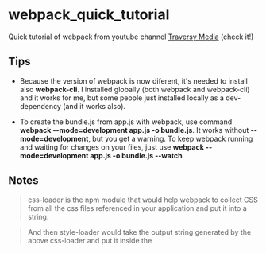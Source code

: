 # webpack_quick_tutorial

Quick tutorial of webpack from youtube channel [Traversy Media](https://www.youtube.com/watch?v=lziuNMk_8eQ) (check it!)

## Tips

- Because the version of webpack is now diferent, it's needed to install also **webpack-cli**. I installed globally (both webpack and webpack-cli) and it works for me, but some people just installed locally as a dev-dependency (and it works also).

- To create the bundle.js from app.js with webpack, use command **webpack --mode=development app.js -o bundle.js**. It works without **--mode=development**, but you get a warning. To keep webpack running and waiting for changes on your files, just use **webpack --mode=development app.js -o bundle.js --watch**

## Notes

> css-loader is the npm module that would help webpack to collect CSS from all the css files referenced in your application and put it into a string. 

> And then style-loader would take the output string generated by the above css-loader and put it inside the <style> tags in the index.html file.

> [Medium](https://medium.com/a-beginners-guide-for-webpack-2/webpack-loaders-css-and-sass-2cc0079b5b3a)
  
